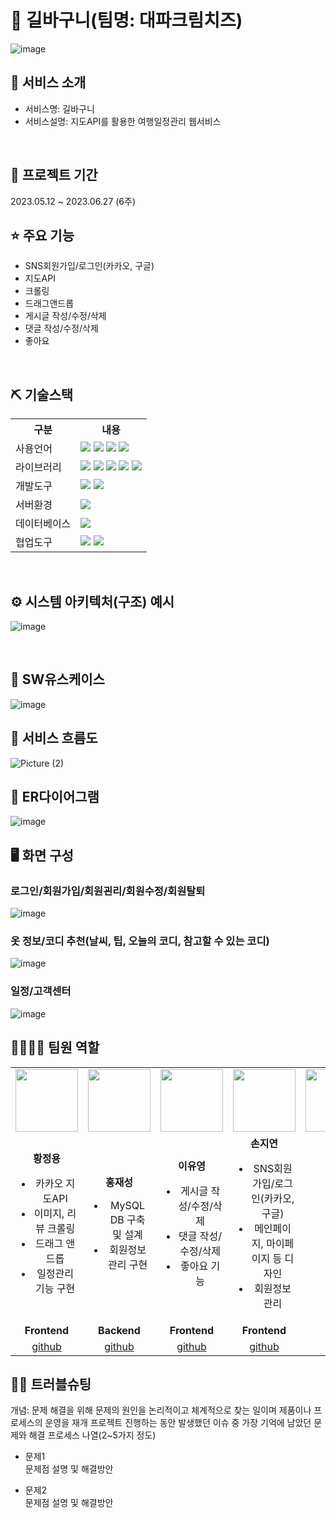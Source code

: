 # 📎 길바구니(팀명: 대파크림치즈)
![image](https://github.com/2023-SMHRD-SW-Fullstack-1/RoadCart/assets/85126711/47a90924-4cf3-44eb-acd0-0a004ecc1f41)



## 👀 서비스 소개
* 서비스명:  길바구니
* 서비스설명: 지도API를 활용한 여행일정관리 웹서비스
<br>

## 📅 프로젝트 기간
2023.05.12 ~ 2023.06.27 (6주)
<br>

## ⭐ 주요 기능
* SNS회원가입/로그인(카카오, 구글)
* 지도API
* 크롤링
* 드래그앤드롭
* 게시글 작성/수정/삭제
* 댓글 작성/수정/삭제
* 좋아요
<br>

## ⛏ 기술스택
<table>
    <tr>
        <th>구분</th>
        <th>내용</th>
    </tr>
    <tr>
        <td>사용언어</td>
        <td>
            <img src="https://img.shields.io/badge/Java-007396?style=for-the-badge&logo=java&logoColor=white"/>
            <img src="https://img.shields.io/badge/HTML5-E34F26?style=for-the-badge&logo=HTML5&logoColor=white"/>
            <img src="https://img.shields.io/badge/CSS3-1572B6?style=for-the-badge&logo=CSS3&logoColor=white"/>
            <img src="https://img.shields.io/badge/JavaScript-F7DF1E?style=for-the-badge&logo=JavaScript&logoColor=white"/>
        </td>
    </tr>
    <tr>
        <td>라이브러리</td>
        <td>
            <img src="https://img.shields.io/badge/MUI-%230081CB.svg?style=for-the-badge&logo=mui&logoColor=white" >
            <img src="https://img.shields.io/badge/styled--components-DB7093?style=for-the-badge&logo=styled-components&logoColor=white" >
            <img src="https://img.shields.io/badge/KakaoMap-FFCD00?style=for-the-badge&logo=Kakao&logoColor=white"/>
            <img src="https://img.shields.io/badge/React_Router-CA4245?style=for-the-badge&logo=react-router&logoColor=white">
            <img src="https://img.shields.io/badge/Axios-007CE2?style=for-the-badge&logo=axios&logoColor=white" >
        </td>
    </tr>
    <tr>
        <td>개발도구</td>
        <td>
            <img src="https://img.shields.io/badge/Eclipse-2C2255?style=for-the-badge&logo=Eclipse&logoColor=white"/>
            <img src="https://img.shields.io/badge/VSCode-007ACC?style=for-the-badge&logo=VisualStudioCode&logoColor=white"/>
        </td>
    </tr>
    <tr>
        <td>서버환경</td>
        <td>
            <img src="https://img.shields.io/badge/Apache Tomcat-D22128?style=for-the-badge&logo=Apache Tomcat&logoColor=white"/>
        </td>
    </tr>
    <tr>
        <td>데이터베이스</td>
        <td>
            <img src="https://img.shields.io/badge/MySQL-4479A1?style=for-the-badge&logo=MySQL&logoColor=white"/> 
        </td>
    </tr>
    <tr>
        <td>협업도구</td>
        <td>
            <img src="https://img.shields.io/badge/Git-F05032?style=for-the-badge&logo=Git&logoColor=white"/>
            <img src="https://img.shields.io/badge/GitHub-181717?style=for-the-badge&logo=GitHub&logoColor=white"/>
        </td>
    </tr>

</table>


<br>

## ⚙ 시스템 아키텍처(구조) 예시 
![image](https://github.com/2023-SMHRD-SW-Fullstack-1/RoadCart/assets/85126711/51c06360-ee8f-41d5-8bc3-bb174b6fb795)

<br>

## 📌 SW유스케이스
![image](https://user-images.githubusercontent.com/25995055/178401023-9a015e66-aa6e-4d74-8564-9b1f9d306649.png)
<br>

## 📌 서비스 흐름도
![Picture (2)](https://github.com/2023-SMHRD-SW-Fullstack-1/RoadCart/assets/85126711/c99c57f1-6798-4ddc-b87c-8af03ba03664)
<br>

## 📌 ER다이어그램
![image](https://github.com/2023-SMHRD-SW-Fullstack-1/RoadCart/assets/85126711/3150638d-4c67-432d-ab03-ccbd61d16810)
<br>

## 🖥 화면 구성

### 로그인/회원가입/회원괸리/회원수정/회원탈퇴
![image](https://user-images.githubusercontent.com/25995055/178401098-95f15a0e-a2de-415e-83d5-883bb4cb0656.png)
<br>

### 옷 정보/코디 추천(날씨, 팁, 오늘의 코디, 참고할 수 있는 코디)
![image](https://user-images.githubusercontent.com/25995055/178401127-287e6de2-4396-49fc-a107-59c4d5cd55c7.png)
<br>

### 일정/고객센터
![image](https://user-images.githubusercontent.com/25995055/178401150-861f0e93-0f40-4fae-98c1-2099bf513c8d.png)
<br>

## 👨‍👩‍👦‍👦 팀원 역할
<table>
  <tr>
    <td align="center"><img src="https://item.kakaocdn.net/do/fd49574de6581aa2a91d82ff6adb6c0115b3f4e3c2033bfd702a321ec6eda72c" width="100" height="100"/></td>
    <td align="center"><img src="https://mb.ntdtv.kr/assets/uploads/2019/01/Screen-Shot-2019-01-08-at-4.31.55-PM-e1546932545978.png" width="100" height="100"/></td>
    <td align="center"><img src="https://mblogthumb-phinf.pstatic.net/20160127_177/krazymouse_1453865104404DjQIi_PNG/%C4%AB%C4%AB%BF%C0%C7%C1%B7%BB%C1%EE_%B6%F3%C0%CC%BE%F0.png?type=w2" width="100" height="100"/></td>
    <td align="center"><img src="https://i.pinimg.com/236x/ed/bb/53/edbb53d4f6dd710431c1140551404af9.jpg" width="100" height="100"/></td>
    <td align="center"><img src="https://pbs.twimg.com/media/B-n6uPYUUAAZSUx.png" width="100" height="100"/></td>
  </tr>
  <tr>
    <td align="center">
        <strong>황정용</strong>
        <ul>
            <li>카카오 지도API</li>
            <li>이미지, 리뷰 크롤링</li>
            <li>드래그 앤 드롭</li>
            <li>일정관리기능 구현</li>
        </ul>
    </td>
    <td align="center">
        <strong>홍재성</strong>
        <ul>
            <li>MySQL DB 구축 및 설계</li>
            <li>회원정보관리 구현</li>
        </ul>
    </td>
    <td align="center">
        <strong>이유영</strong>
        <ul>
            <li>게시글 작성/수정/삭제</li>
            <li>댓글 작성/수정/삭제</li>
            <li>좋아요 기능</li>
        </ul>
    </td>
    <td align="center">
        <strong>손지연</strong>
        <ul>
            <li>SNS회원가입/로그인(카카오, 구글)</li>
            <li>메인페이지, 마이페이지 등 디자인</li>
            <li>회원정보관리</li>
        </ul>
    </td>
  </tr>
  <tr>
    <td align="center"><b>Frontend</b></td>
    <td align="center"><b>Backend</b></td>
    <td align="center"><b>Frontend</b></td>
    <td align="center"><b>Frontend</b></td>
  </tr>
  <tr>
    <td align="center"><a href="https://github.com/HwangJeongyong" target='_blank'>github</a></td>
    <td align="center"><a href="https://github.com/JaeSeongHong" target='_blank'>github</a></td>
    <td align="center"><a href="https://github.com/29074I" target='_blank'>github</a></td>
    <td align="center"><a href="https://github.com/dbdud" target='_blank'>github</a></td>
  </tr>
</table>

## 🤾‍♂️ 트러블슈팅
개념: 문제 해결을 위해 문제의 원인을 논리적이고 체계적으로 찾는 일이며 제품이나 프로세스의 운영을 재개
프로젝트 진행하는 동안 발생했던 이슈 중 가장 기억에 남았던 문제와 해결 프로세스 나열(2~5가지 정도)
  
* 문제1<br>
 문제점 설명 및 해결방안
 
* 문제2<br>
 문제점 설명 및 해결방안
